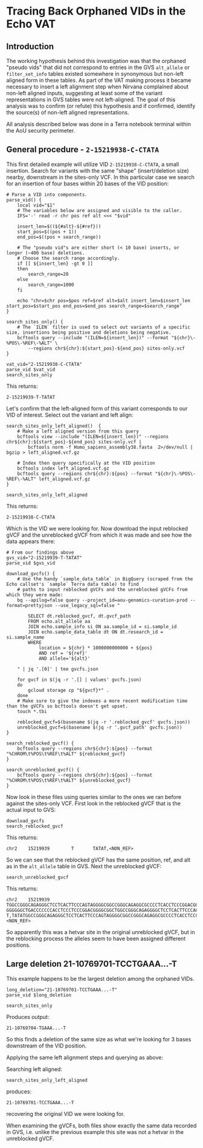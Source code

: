 # Tracing Back Orphaned VIDs in the Echo VAT

## Introduction

The working hypothesis behind this investigation was that the orphaned "pseudo vids" that did not correspond to entries
in the GVS `alt_allele` or `filter_set_info` tables existed somewhere in synonymous but non-left aligned form in these tables.
As part of the VAT making process it became necessary to insert a left alignment step when Nirvana complained about
non-left aligned inputs, suggesting at least some of the variant representations in GVS tables were not left-aligned.
The goal of this analysis was to confirm (or refute) this hypothesis and if confirmed, identify the source(s) of
non-left aligned representations.

All analysis described below was done in a Terra notebook terminal within the AoU security perimeter.

## General procedure - `2-15219938-C-CTATA`

This first detailed example will utilize VID `2-15219938-C-CTATA`, a small insertion. Search for variants with the same
"shape" (insert/deletion size) nearby, downstream in the sites-only VCF. In this particular case we search for an insertion
of four bases within 20 bases of the VID position:

```shell
# Parse a VID into components.
parse_vid() {
    local vid="$1"
    # The variables below are assigned and visible to the caller.
    IFS='-' read -r chr pos ref alt <<< "$vid"

    insert_len=$((${#alt}-${#ref}))
    start_pos=$((pos + 1))
    end_pos=$((pos + search_range))

    # The "pseudo vid"s are either short (< 10 base) inserts, or longer (~400 base) deletions.
    # Choose the search range accordingly.
    if [[ ${insert_len} -gt 0 ]]
    then
        search_range=20
    else
        search_range=1000
    fi

    echo "chr=$chr pos=$pos ref=$ref alt=$alt insert_len=$insert_len start_pos=$start_pos end_pos=$end_pos search_range=$search_range"
}

search_sites_only() {
    # The `ILEN` filter is used to select out variants of a specific size, insertions being positive and deletions being negative.
    bcftools query --include "(ILEN=${insert_len})" --format "${chr}\-%POS\-%REF\-%ALT" \
        --regions chr${chr}:${start_pos}-${end_pos} sites-only.vcf
}

vat_vid="2-15219938-C-CTATA"
parse_vid $vat_vid
search_sites_only
```

This returns:
```
2-15219939-T-TATAT
```

Let's confirm that the left-aligned form of this variant corresponds to our VID of interest. Select out the variant
and left align:

```shell
search_sites_only_left_aligned()  {
    # Make a left aligned version from this query
    bcftools view --include "(ILEN=${insert_len})" --regions chr${chr}:${start_pos}-${end_pos} sites-only.vcf |
        bcftools norm -f Homo_sapiens_assembly38.fasta  2>/dev/null | bgzip > left_aligned.vcf.gz

    # Index then query specifically at the VID position
    bcftools index left_aligned.vcf.gz
    bcftools query --regions chr${chr}:${pos} --format "${chr}\-%POS\-%REF\-%ALT" left_aligned.vcf.gz
}

search_sites_only_left_aligned
```

This returns:
```
2-15219938-C-CTATA
```

Which is the VID we were looking for. Now download the input reblocked gVCF and the unreblocked gVCF from which it was made
and see how the data appears there:

```shell
# From our findings above
gvs_vid="2-15219939-T-TATAT"
parse_vid $gvs_vid

download_gvcfs() {
    # Use the handy `sample_data_table` in BigQuery (scraped from the Echo callset's `sample` Terra data table) to find
    # paths to input reblocked gVCFs and the unreblocked gVCFs from which they were made:
    bq --apilog=false query --project_id=aou-genomics-curation-prod --format=prettyjson --use_legacy_sql=false "

        SELECT dt.reblocked_gvcf, dt.gvcf_path
        FROM echo.alt_allele aa
        JOIN echo.sample_info si ON aa.sample_id = si.sample_id
        JOIN echo.sample_data_table dt ON dt.research_id = si.sample_name
        WHERE
            location = ${chr} * 1000000000000 + ${pos}
            AND ref = '${ref}'
            AND allele='${alt}'

    " | jq '.[0]' | tee gvcfs.json

    for gvcf in $(jq -r '.[] | values' gvcfs.json)
    do
        gcloud storage cp "${gvcf}*" .
    done
    # Make sure to give the indexes a more recent modification time than the gVCFs so bcftools doesn't get upset.
    touch *.tbi

    reblocked_gvcf=$(basename $(jq -r '.reblocked_gvcf' gvcfs.json))
    unreblocked_gvcf=$(basename $(jq -r '.gvcf_path' gvcfs.json))
}

search_reblocked_gvcf() {
    bcftools query --regions chr${chr}:${pos} --format "%CHROM\t%POS\t%REF\t%ALT" ${reblocked_gvcf}
}

search_unreblocked_gvcf() {
    bcftools query --regions chr${chr}:${pos} --format "%CHROM\t%POS\t%REF\t%ALT" ${unreblocked_gvcf}
}

```

Now look in these files using queries similar to the ones we ran before against the sites-only VCF. First look in the
reblocked gVCF that is the actual input to GVS:

```shell
download_gvcfs
search_reblocked_gvcf
```

This returns:
```
chr2    15219939        T       TATAT,<NON_REF>
```

So we can see that the reblocked gVCF has the same position, ref, and alt as in the `alt_allele` table in GVS. Next the
unreblocked gVCF:

```shell
search_unreblocked_gvcf
```

This returns:

```
chr2    15219939        TGGCCGGGCAGAGGGCTCCTCACTTCCCAGTAGGGGCGGCCGGGCAGAGGCGCCCCTCACCTCCCGGACGGGGCGGCTGGCCAGGCGGGGGGCTGATCCCCCCACCTCCCTCCCGGACGGGGCGGCTGGCCGGGCGGGGGGCTGACCCCCCCCACCTCCCTCCTGGACGGGGCGGCTGGCCGGGCGGGGGGCTGACCCCCCCACCTCCCTCCCGGACGGGGCGGCTGGCCGGGC GGGGGGCTGACCCCCCCACCTCCCTCCCGGACGGGGCGGCTGGCCGGGCAGAGGGGCTCCTCACTTCCCAGTAGGGGCGGCCGGGCAGAGGCGCCCCTCACCTCCCGGACGGGGCGGCTATAT     T,TATATGGCCGGGCAGAGGGCTCCTCACTTCCCAGTAGGGGCGGCCGGGCAGAGGCGCCCCTCACCTCCCGGACGGGGCGGCTGGCCAGGCGGGGGGCTGATCCCCCCACCTCCCTCCCGGACGGGGCGGCTGGCCGGGCGGGGGGCTGACCCCCCCCACCTCCCTCCTGGACGGGGCGGCTGGCCGGGCGGGGGGCTGACCCCCCCACCTCCCTCCCGGACGGGGCGGCTGGCCGGGCGGGGGGCTGACCCCCCCACCTCCCTCCCGGACGGGGCGGCTGGCCGGGCAGAGGGGCTCCTCACTTCCCAGTAGGGGCGGCCGGGCAGAGGCGCCCCTCACCTCCCGGACGGGGCGGCTATAT,<NON_REF>
```

So apparently this was a hetvar site in the original unreblocked gVCF, but in the reblocking process the alleles seem to have been assigned different positions.

## Large deletion 21-10769701-TCCTGAAA...-T

This example happens to be the largest deletion among the orphaned VIDs.

```shell
long_deletion="21-10769701-TCCTGAAA...-T"
parse_vid $long_deletion

search_sites_only
```

Produces output:
```
21-10769704-TGAAA...-T
```

So this finds a deletion of the same size as what we're looking for 3 bases downstream of the VID position.

Applying the same left alignment steps and querying as above:

Searching left aligned:

```shell
search_sites_only_left_aligned
```

produces:

```
21-10769701-TCCTGAAA...-T
```

recovering the original VID we were looking for.

When examining the gVCFs, both files show exactly the same data recorded in GVS, i.e. unlike the previous example this
site was not a hetvar in the unreblocked gVCF.
